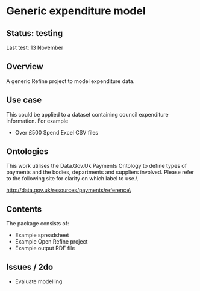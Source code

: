 Generic expenditure model
===========================

Status: testing 
---------------
Last test: 13 November

Overview
--------
A generic Refine project to model expenditure data.

Use case
--------

This could be applied to a dataset containing council expenditure information. For example

- Over £500 Spend Excel CSV files

Ontologies
----------
This work utilises the Data.Gov.Uk Payments Ontology to define types of payments and the bodies, departments and suppliers involved. Please refer to the following site for clarity on which label to use.\

http://data.gov.uk/resources/payments/reference\

Contents
--------
The package consists of:

- Example spreadsheet
- Example Open Refine project 
- Example output RDF file

Issues / 2do
------------

- Evaluate modelling
